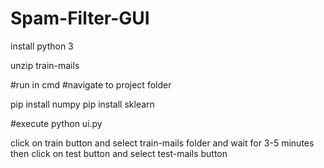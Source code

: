 # Spam-Filter-GUI

install python 3

unzip train-mails

#run in cmd
#navigate to project folder

pip install numpy
pip install sklearn

#execute
python ui.py

click on train button and select train-mails folder
and wait for 3-5 minutes then
click on test button and select test-mails button

